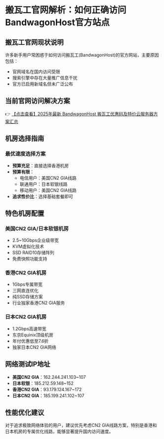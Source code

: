 # 搬瓦工官网解析：如何正确访问BandwagonHost官方站点

## 搬瓦工官网现状说明

许多新手用户常困惑于如何访问搬瓦工(BandwagonHost)的官方网站，主要原因包括：
- 官网域名在国内访问受限
- 搜索引擎中存在大量推广信息干扰
- 官方已启用新域名但未广泛公布

## 当前官网访问解决方案

👉 [【点击查看】2025年最新 BandwagonHost 搬瓦工优惠码及特价云服务器方案汇总](https://bit.ly/banwagon)

## 机房选择指南

### 最优速度选择方案
- **预算充足**：直接选择香港机房
- **预算有限**：
  - 电信用户：美国CN2 GIA线路
  - 联通用户：日本软银线路
  - 移动用户：美国CN2 GIA线路
- **追求性价比**：选择基础套餐即可

## 特色机房配置

### 美国CN2 GIA/日本软银机房
- 2.5~10Gbps企业级带宽
- KVM虚拟化技术
- SSD RAID10存储阵列
- 免费快照功能支持

### 香港CN2 GIA机房
- 1Gbps专属带宽
- 三网直连优化
- 纯SSD存储方案
- 行业独家香港CN2 GIA服务

### 日本CN2 GIA机房
- 1.2Gbps高速带宽
- 东京Equinix顶级机房
- 年付优惠低至7.6折
- 独家日本CN2 GIA网络

## 网络测试IP地址
- **美国CN2 GIA**：162.244.241.103~107
- **日本软银**：185.212.59.148~152
- **香港CN2 GIA**：93.179.124.167~172
- **日本CN2 GIA**：185.199.241.102~107

## 性能优化建议
对于追求极致网络体验的用户，建议优先考虑CN2 GIA线路方案，特别是香港和日本机房的专属优化线路，能够显著提升国内访问速度。